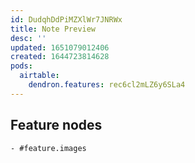 ```yaml
---
id: DudqhDdPiMZXlWr7JNRWx
title: Note Preview
desc: ''
updated: 1651079012406
created: 1644723814628
pods:
  airtable:
    dendron.features: rec6cl2mLZ6y6SLa4
---
```



## Feature nodes
	- #feature.images
